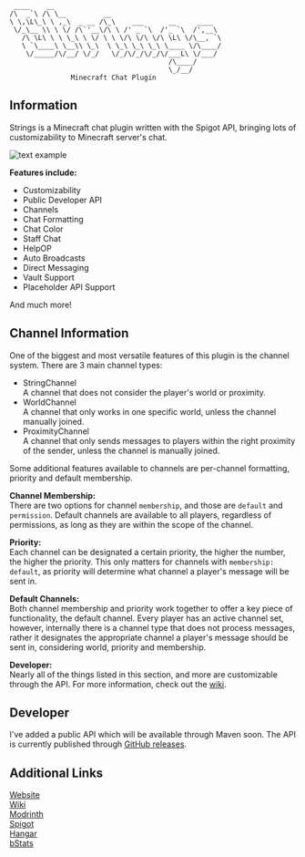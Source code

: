 ```
 ____    __                                         
/\  _`\ /\ \__         __                           
\ \,\L\_\ \ ,_\  _ __ /\_\    ___      __     ____  
 \/_\__ \\ \ \/ /\`'__\/\ \ /' _ `\  /'_ `\  /',__\ 
   /\ \L\ \ \ \_\ \ \/ \ \ \/\ \/\ \/\ \L\ \/\__, `\
   \ `\____\ \__\\ \_\  \ \_\ \_\ \_\ \____ \/\____/
    \/_____/\/__/ \/_/   \/_/\/_/\/_/\/___L\ \/___/ 
                                       /\____/      
                                       \_/__/
               Minecraft Chat Plugin
```
## Information
Strings is a Minecraft chat plugin written with the Spigot API, bringing lots of customizability to Minecraft server's chat.

![text example](https://www.spigotmc.org/attachments/strongs-png.841882)

**Features include:**

 - Customizability
 - Public Developer API
 - Channels
 - Chat Formatting
 - Chat Color
 - Staff Chat
 - HelpOP
 - Auto Broadcasts
 - Direct Messaging
 - Vault Support
 - Placeholder API Support
 
And much more!

## Channel Information
One of the biggest and most versatile features of this plugin is the channel system.
There are 3 main channel types: 

 - StringChannel\
 A channel that does not consider the player's world or proximity.
 - WorldChannel\
 A channel that only works in one specific world, unless the channel manually joined.
 - ProximityChannel\
 A channel that only sends messages to players within the right proximity of the sender, unless the channel is manually joined.
 
 Some additional features available to channels are per-channel formatting, priority and default membership.  

 **Channel Membership:**\
 There are two options for channel `membership`, and those are `default` and `permission`.  Default channels are available to all players, regardless of permissions, as long as they are within the scope of the channel.
 
 **Priority:**\
 Each channel can be designated a certain priority, the higher the number, the higher the priority.  This only matters for channels with `membership: default`, as priority will determine what channel a player's message will be sent in. 
 
  **Default Channels:**\
 Both channel membership and priority work together to offer a key piece of functionality, the default channel.  Every player has an active channel set, however, internally there is a channel type that does not process messages, rather it designates the appropriate channel a player's message should be sent in, considering world, priority and membership.
 
 
 **Developer:**\
 Nearly all of the things listed in this section, and more are customizable through the API.  For more information, check out the [wiki](https://github.com/Wiicart/Strings/wiki).
## Developer
I've added a public API which will be available through Maven soon.  The API is currently published through [GitHub releases](https://github.com/Wiicart/Strings/releases).

## Additional Links
[Website](https://www.wiicart.net/strings.html)\
[Wiki](https://github.com/Wiicart/Strings/wiki)\
[Modrinth](https://modrinth.com/plugin/strings)\
[Spigot](https://www.spigotmc.org/resources/strings-chat-plugin.118186/)\
[Hangar](https://hangar.papermc.io/wiicart/Strings)\
[bStats](https://bstats.org/plugin/bukkit/Strings/22597)
 
